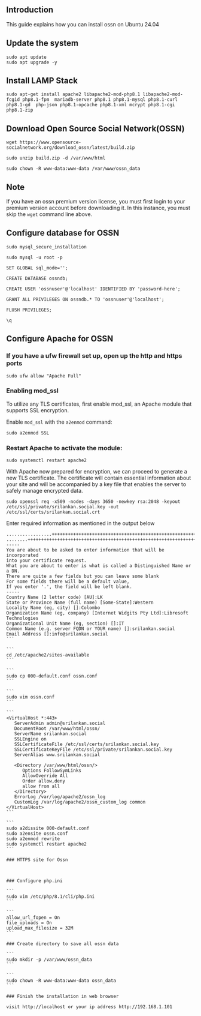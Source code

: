 ## Introduction

This guide explains how  you can install ossn on Ubuntu 24.04

## Update the system

```
sudo apt update  
sudo apt upgrade -y
```

## Install LAMP Stack

```
sudo apt-get install apache2 libapache2-mod-php8.1 libapache2-mod-fcgid php8.1-fpm  mariadb-server php8.1 php8.1-mysql php8.1-curl php8.1-gd  php-json php8.1-opcache php8.1-xml mcrypt php8.1-cgi  php8.1-zip
```

## Download Open Source Social Network(OSSN)

```
wget https://www.opensource-socialnetwork.org/download_ossn/latest/build.zip
```

```
sudo unzip build.zip -d /var/www/html
```

```
sudo chown -R www-data:www-data /var/www/ossn_data
```

## Note

If you have an ossn premium version license, you must first login to your premium version account before downloading it. In this instance, you must skip the ```wget``` command line above. 

## Configure database for OSSN

```
sudo mysql_secure_installation
```

```
sudo mysql -u root -p
```

```
SET GLOBAL sql_mode='';
```

```
CREATE DATABASE ossndb;  
```

```
CREATE USER 'ossnuser'@'localhost' IDENTIFIED BY 'password-here';  
```

```
GRANT ALL PRIVILEGES ON ossndb.* TO 'ossnuser'@'localhost';
```

```
FLUSH PRIVILEGES;
```

```
\q
```
  
## Configure Apache for OSSN

### If you have a ufw firewall set up, open up the http and https ports

```
sudo ufw allow "Apache Full"
```

### Enabling mod_ssl


To utilize any TLS certificates, first enable mod_ssl, an Apache module that supports SSL encryption.

Enable `mod_ssl` with the `a2enmod` command:

```
sudo a2enmod SSL
```

### Restart Apache to activate the module:

```
sudo systemctl restart apache2
```

With Apache now prepared for encryption, we can proceed to generate a new TLS certificate. The certificate will contain essential information about your site and will be accompanied by a key file that enables the server to safely manage encrypted data.

```
sudo openssl req -x509 -nodes -days 3650 -newkey rsa:2048 -keyout /etc/ssl/private/srilankan.social.key -out /etc/ssl/certs/srilankan.social.crt

```

Enter required information as mentioned in the output below

````
.................+++++++++++++++++++++++++++++++++++++++++++++++++++++++++++++++++*...+.........+++++++++++++++++++++++++++++++++++++++++++++++++++++++++++++++++*.+...+.........+....................+...+......+....+...+...+..+...+...................+............+........+.+......+...+..+.+........+.......+.................+.......+++++++++++++++++++++++++++++++++++++++++++++++++++++++++++++++++
........+++++++++++++++++++++++++++++++++++++++++++++++++++++++++++++++++*..+.+...+.....+.......+.....+.......+..+...............+....+..+.......+++++++++++++++++++++++++++++++++++++++++++++++++++++++++++++++++*.....+..+...+...+....+..+.+...+.....+......+....+.....+.+...+..+.............+...+...+.....+....+.....+.+......+.........+............+..+............+....+.....+.........+...............+..........+...+..............+....+..+....+...+++++++++++++++++++++++++++++++++++++++++++++++++++++++++++++++++
-----
You are about to be asked to enter information that will be incorporated
into your certificate request.
What you are about to enter is what is called a Distinguished Name or a DN.
There are quite a few fields but you can leave some blank
For some fields there will be a default value,
If you enter '.', the field will be left blank.
-----
Country Name (2 letter code) [AU]:LK
State or Province Name (full name) [Some-State]:Western
Locality Name (eg, city) []:Colombo
Organization Name (eg, company) [Internet Widgits Pty Ltd]:Libresoft Technologies            
Organizational Unit Name (eg, section) []:IT
Common Name (e.g. server FQDN or YOUR name) []:srilankan.social
Email Address []:info@srilankan.social
```

```
cd /etc/apache2/sites-available
```

```
sudo cp 000-default.conf ossn.conf
```

```
sudo vim ossn.conf
```

```
<VirtualHost *:443>
   ServerAdmin admin@srilankan.social  
   DocumentRoot /var/www/html/ossn/  
   ServerName srilankan.social
   SSLEngine on
   SSLCertificateFile /etc/ssl/certs/srilankan.social.key
   SSLCertificateKeyFile /etc/ssl/private/srilankan.social.key
   ServerAlias www.srilankan.social
   
   <Directory /var/www/html/ossn/> 
      Options FollowSymLinks  
      AllowOverride All  
      Order allow,deny  
      allow from all  
   </Directory>
   ErrorLog /var/log/apache2/ossn_log  
   CustomLog /var/log/apache2/ossn_custom_log common    
</VirtualHost>
```

```
sudo a2dissite 000-default.conf  
sudo a2ensite ossn.conf  
sudo a2enmod rewrite  
sudo systemctl restart apache2
```

### HTTPS site for Ossn



### Configure php.ini

```
sudo vim /etc/php/8.1/cli/php.ini
```

```
allow_url_fopen = On  
file_uploads = On
upload_max_filesize = 32M
```
 
### Create directory to save all ossn data

```
sudo mkdir -p /var/www/ossn_data
```

```
sudo chown -R www-data:www-data ossn_data
```

### Finish the installation in web browser

visit http://localhost or your ip address http://192.168.1.101
